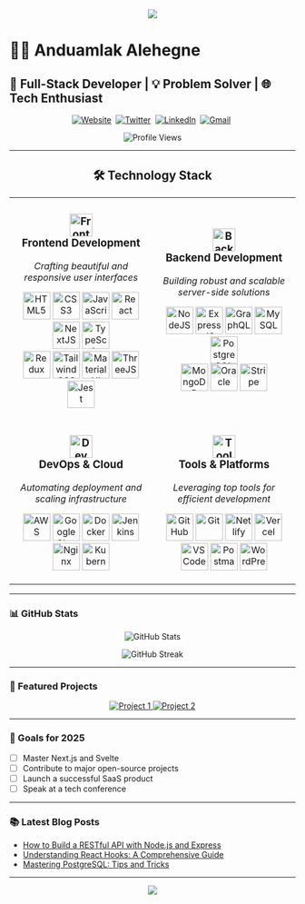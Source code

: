 <div align="center">
  <img src="https://readme-typing-svg.herokuapp.com/?lines=Welcome+to+my+GitHub!;I'm+a+Full-Stack+Developer&center=true&width=380&height=50">
</div>

# 👨‍💻 Anduamlak Alehegne

## 🚀 Full-Stack Developer | 💡 Problem Solver | 🌐 Tech Enthusiast

<p align="center">
  <a href="https://anduamlakalehegne.github.io/portfolio"><img src="https://img.shields.io/badge/Website-DC143C?style=for-the-badge&logo=medium&logoColor=white" alt="Website" /></a>&nbsp;
  <a href="https://twitter.com/yourusername"><img src="https://img.shields.io/badge/Twitter-1DA1F2?style=for-the-badge&logo=twitter&logoColor=white" alt="Twitter" /></a>&nbsp;
  <a href="https://www.linkedin.com/in/anduamlak-alehegne-4632aa219/"><img src="https://img.shields.io/badge/LinkedIn-0077B5?style=for-the-badge&logo=linkedin&logoColor=white" alt="LinkedIn" /></a>&nbsp;
  <a href="mailto:anduamlakalehegne@gmail.com"><img src="https://img.shields.io/badge/Gmail-D14836?style=for-the-badge&logo=gmail&logoColor=white" alt="Gmail" /></a>&nbsp;
</p>

<p align="center">
  <img src="https://komarev.com/ghpvc/?username=yourusername&label=Profile%20views&color=0e75b6&style=flat" alt="Profile Views" />
</p>

---

<div align="center">
  <h2>🛠️ Technology Stack</h2>
</div>

<div align="center">
  <table>
    <tr>
      <td width="50%" align="center">
        <h3>
          <img src="https://skillicons.dev/icons?i=react" width="40" height="40" alt="Frontend"/>
          <br>
          Frontend Development
        </h3>
        <p><em>Crafting beautiful and responsive user interfaces</em></p>
        <p align="center">
          <img src="https://skillicons.dev/icons?i=html" width="48" height="48" alt="HTML5"/>
          <img src="https://skillicons.dev/icons?i=css" width="48" height="48" alt="CSS3"/>
          <img src="https://skillicons.dev/icons?i=js" width="48" height="48" alt="JavaScript"/>
          <img src="https://skillicons.dev/icons?i=react" width="48" height="48" alt="React"/>
          <img src="https://skillicons.dev/icons?i=nextjs" width="48" height="48" alt="NextJS"/>
          <img src="https://skillicons.dev/icons?i=ts" width="48" height="48" alt="TypeScript"/>
          <br/>
          <img src="https://skillicons.dev/icons?i=redux" width="48" height="48" alt="Redux"/>
          <img src="https://skillicons.dev/icons?i=tailwind" width="48" height="48" alt="TailwindCSS"/>
          <img src="https://skillicons.dev/icons?i=materialui" width="48" height="48" alt="MaterialUI"/>
          <img src="https://skillicons.dev/icons?i=threejs" width="48" height="48" alt="ThreeJS"/>
          <img src="https://skillicons.dev/icons?i=jest" width="48" height="48" alt="Jest"/>
        </p>
      </td>
      <td width="50%" align="center">
        <h3>
          <img src="https://skillicons.dev/icons?i=nodejs" width="40" height="40" alt="Backend"/>
          <br>
          Backend Development
        </h3>
        <p><em>Building robust and scalable server-side solutions</em></p>
        <p align="center">
          <img src="https://skillicons.dev/icons?i=nodejs" width="48" height="48" alt="NodeJS"/>
          <img src="https://skillicons.dev/icons?i=express" width="48" height="48" alt="ExpressJS"/>
          <img src="https://skillicons.dev/icons?i=graphql" width="48" height="48" alt="GraphQL"/>
          <img src="https://skillicons.dev/icons?i=mysql" width="48" height="48" alt="MySQL"/>
          <img src="https://skillicons.dev/icons?i=postgres" width="48" height="48" alt="PostgreSQL"/>
          <br/>
          <img src="https://skillicons.dev/icons?i=mongodb" width="48" height="48" alt="MongoDB"/>
          <img src="https://skillicons.dev/icons?i=oracle" width="48" height="48" alt="Oracle"/>
          <img src="https://skillicons.dev/icons?i=stripe" width="48" height="48" alt="Stripe"/>
        </p>
      </td>
    </tr>
    <tr>
      <td width="50%" align="center">
        <h3>
          <img src="https://skillicons.dev/icons?i=aws" width="40" height="40" alt="DevOps"/>
          <br>
          DevOps & Cloud
        </h3>
        <p><em>Automating deployment and scaling infrastructure</em></p>
        <p align="center">
          <img src="https://skillicons.dev/icons?i=aws" width="48" height="48" alt="AWS"/>
          <img src="https://skillicons.dev/icons?i=gcp" width="48" height="48" alt="Google Cloud"/>
          <img src="https://skillicons.dev/icons?i=docker" width="48" height="48" alt="Docker"/>
          <img src="https://skillicons.dev/icons?i=jenkins" width="48" height="48" alt="Jenkins"/>
          <br/>
          <img src="https://skillicons.dev/icons?i=nginx" width="48" height="48" alt="Nginx"/>
          <img src="https://skillicons.dev/icons?i=kubernetes" width="48" height="48" alt="Kubernetes"/>
        </p>
      </td>
      <td width="50%" align="center">
        <h3>
          <img src="https://skillicons.dev/icons?i=git" width="40" height="40" alt="Tools"/>
          <br>
          Tools & Platforms
        </h3>
        <p><em>Leveraging top tools for efficient development</em></p>
        <p align="center">
          <img src="https://skillicons.dev/icons?i=github" width="48" height="48" alt="GitHub"/>
          <img src="https://skillicons.dev/icons?i=git" width="48" height="48" alt="Git"/>
          <img src="https://skillicons.dev/icons?i=netlify" width="48" height="48" alt="Netlify"/>
          <img src="https://skillicons.dev/icons?i=vercel" width="48" height="48" alt="Vercel"/>
          <br/>
          <img src="https://skillicons.dev/icons?i=vscode" width="48" height="48" alt="VS Code"/>
          <img src="https://skillicons.dev/icons?i=postman" width="48" height="48" alt="Postman"/>
          <img src="https://skillicons.dev/icons?i=wordpress" width="48" height="48" alt="WordPress"/>
        </p>
      </td>
    </tr>
  </table>
</div>


---

### 📊 GitHub Stats

<p align="center">
  <img src="https://github-readme-stats.vercel.app/api?username=Anduamlakalehegne&show_icons=true&theme=radical" alt="GitHub Stats" />
</p>

<p align="center">
  <img src="https://github-readme-streak-stats.herokuapp.com/?user=Anduamlakalehegne&theme=radical" alt="GitHub Streak" />
</p>

---

### 🌟 Featured Projects

<div align="center">
  <a href="https://github.com/Anduamlakalehegne/project1">
    <img src="https://github-readme-stats.vercel.app/api/pin/?username=Anduamlakalehegne&repo=project1&theme=radical" alt="Project 1" />
  </a>
  <a href="https://github.com/Anduamlakalehegne/project2">
    <img src="https://github-readme-stats.vercel.app/api/pin/?username=Anduamlakalehegne&repo=project2&theme=radical" alt="Project 2" />
  </a>
</div>

---

### 🎯 Goals for 2025

- [ ] Master Next.js and Svelte
- [ ] Contribute to major open-source projects
- [ ] Launch a successful SaaS product
- [ ] Speak at a tech conference

---

### 📚 Latest Blog Posts

<!-- BLOG-POST-LIST:START -->
- [How to Build a RESTful API with Node.js and Express](https://yourblog.com/post1)
- [Understanding React Hooks: A Comprehensive Guide](https://yourblog.com/post2)
- [Mastering PostgreSQL: Tips and Tricks](https://yourblog.com/post3)
<!-- BLOG-POST-LIST:END -->

---

<div align="center">
  <img src="https://readme-typing-svg.herokuapp.com/?lines=Thanks+for+visiting!;Let's+connect+and+code+together!&center=true&width=380&height=50">
</div>
